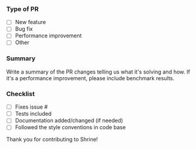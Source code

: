 ### Type of PR
- [ ] New feature
- [ ] Bug fix
- [ ] Performance improvement
- [ ] Other

### Summary
Write a summary of the PR changes telling us what it's solving and how. If it's a performance improvement, please include benchmark results.

### Checklist
- [ ] Fixes issue #
- [ ] Tests included
- [ ] Documentation added/changed (if needed)
- [ ] Followed the style conventions in code base

Thank you for contributing to Shrine!
